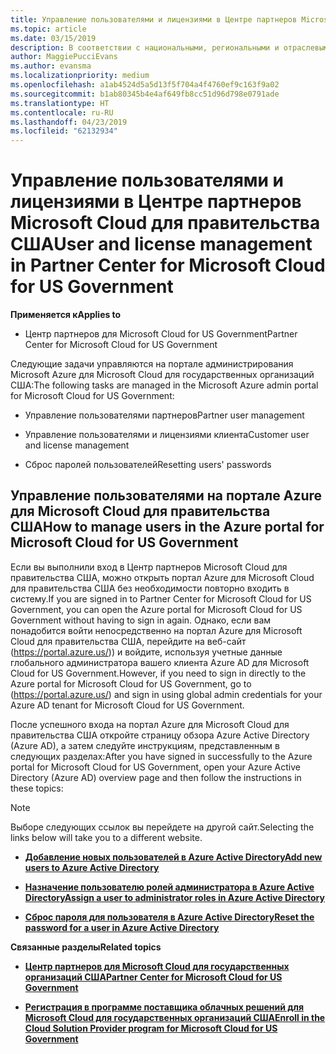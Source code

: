 ```yaml
---
title: Управление пользователями и лицензиями в Центре партнеров Microsoft Cloud для правительства США | Центр партнеров Microsoft Cloud для правительства США
ms.topic: article
ms.date: 03/15/2019
description: В соответствии с национальными, региональными и отраслевыми требованиями к сбору и использованию персональных данных возможности управления пользователями недоступны в Центре партнеров Microsoft Cloud для правительства США. Вместо этого добавлять пользователей и управлять ими необходимо на портале Azure для Microsoft Cloud для правительства США.
author: MaggiePucciEvans
ms.author: evansma
ms.localizationpriority: medium
ms.openlocfilehash: a1ab4524d5a5d13f5f704a4f4760ef9c163f9a02
ms.sourcegitcommit: b1ab80345b4e4af649fb8cc51d96d798e0791ade
ms.translationtype: HT
ms.contentlocale: ru-RU
ms.lasthandoff: 04/23/2019
ms.locfileid: "62132934"
---
```

# <a name="user-and-license-management-in-partner-center-for-microsoft-cloud-for-us-government"></a><span data-ttu-id="2a8fe-104">Управление пользователями и лицензиями в Центре партнеров Microsoft Cloud для правительства США</span><span class="sxs-lookup"><span data-stu-id="2a8fe-104">User and license management in Partner Center for Microsoft Cloud for US Government</span></span>

<span data-ttu-id="2a8fe-105">**Применяется к**</span><span class="sxs-lookup"><span data-stu-id="2a8fe-105">**Applies to**</span></span>

-  <span data-ttu-id="2a8fe-106">Центр партнеров для Microsoft Cloud for US Government</span><span class="sxs-lookup"><span data-stu-id="2a8fe-106">Partner Center for Microsoft Cloud for US Government</span></span>

<span data-ttu-id="2a8fe-107">Следующие задачи управляются на портале администрирования Microsoft Azure для Microsoft Cloud для государственных организаций США:</span><span class="sxs-lookup"><span data-stu-id="2a8fe-107">The following tasks are managed in the Microsoft Azure admin portal for Microsoft Cloud for US Government:</span></span>

- <span data-ttu-id="2a8fe-108">Управление пользователями партнеров</span><span class="sxs-lookup"><span data-stu-id="2a8fe-108">Partner user management</span></span>

- <span data-ttu-id="2a8fe-109">Управление пользователями и лицензиями клиента</span><span class="sxs-lookup"><span data-stu-id="2a8fe-109">Customer user and license management</span></span>

- <span data-ttu-id="2a8fe-110">Сброс паролей пользователей</span><span class="sxs-lookup"><span data-stu-id="2a8fe-110">Resetting users' passwords</span></span>


## <a name="how-to-manage-users-in-the-azure-portal-for-microsoft-cloud-for-us-government"></a><span data-ttu-id="2a8fe-111">Управление пользователями на портале Azure для Microsoft Cloud для правительства США</span><span class="sxs-lookup"><span data-stu-id="2a8fe-111">How to manage users in the Azure portal for Microsoft Cloud for US Government</span></span>

<span data-ttu-id="2a8fe-112">Если вы выполнили вход в Центр партнеров Microsoft Cloud для правительства США, можно открыть портал Azure для Microsoft Cloud для правительства США без необходимости повторно входить в систему.</span><span class="sxs-lookup"><span data-stu-id="2a8fe-112">If you are signed in to Partner Center for Microsoft Cloud for US Government, you can open the Azure portal for Microsoft Cloud for US Government without having to sign in again.</span></span> <span data-ttu-id="2a8fe-113">Однако, если вам понадобится войти непосредственно на портал Azure для Microsoft Cloud для правительства США, перейдите на веб-сайт (https://portal.azure.us/)) и войдите, используя учетные данные глобального администратора вашего клиента Azure AD для Microsoft Cloud for US Government.</span><span class="sxs-lookup"><span data-stu-id="2a8fe-113">However, if you need to sign in directly to the Azure portal for Microsoft Cloud for US Government, go to (https://portal.azure.us/) and sign in using global admin credentials for your Azure AD tenant for Microsoft Cloud for US Government.</span></span>

<span data-ttu-id="2a8fe-114">После успешного входа на портал Azure для Microsoft Cloud для правительства США откройте страницу обзора Azure Active Directory (Azure AD), а затем следуйте инструкциям, представленным в следующих разделах:</span><span class="sxs-lookup"><span data-stu-id="2a8fe-114">After you have signed in successfully to the Azure portal for Microsoft Cloud for US Government, open your Azure Active Directory (Azure AD) overview page and then follow the instructions in these topics:</span></span>

> [!NOTE]  
> <span data-ttu-id="2a8fe-115">Выборе следующих ссылок вы перейдете на другой сайт.</span><span class="sxs-lookup"><span data-stu-id="2a8fe-115">Selecting the links below will take you to a different website.</span></span> 

-  [<span data-ttu-id="2a8fe-116">**Добавление новых пользователей в Azure Active Directory**</span><span class="sxs-lookup"><span data-stu-id="2a8fe-116">**Add new users to Azure Active Directory**</span></span>](https://docs.microsoft.com/azure/active-directory/active-directory-users-create-azure-portal)

-  [<span data-ttu-id="2a8fe-117">**Назначение пользователю ролей администратора в Azure Active Directory**</span><span class="sxs-lookup"><span data-stu-id="2a8fe-117">**Assign a user to administrator roles in Azure Active Directory**</span></span>](https://docs.microsoft.com/azure/active-directory/active-directory-users-assign-role-azure-portal)

-  [<span data-ttu-id="2a8fe-118">**Сброс пароля для пользователя в Azure Active Directory**</span><span class="sxs-lookup"><span data-stu-id="2a8fe-118">**Reset the password for a user in Azure Active Directory**</span></span>](https://docs.microsoft.com/azure/active-directory/active-directory-users-reset-password-azure-portal)

<span data-ttu-id="2a8fe-119">**Связанные разделы**</span><span class="sxs-lookup"><span data-stu-id="2a8fe-119">**Related topics**</span></span>

-  [<span data-ttu-id="2a8fe-120">**Центр партнеров для Microsoft Cloud для государственных организаций США**</span><span class="sxs-lookup"><span data-stu-id="2a8fe-120">**Partner Center for Microsoft Cloud for US Government**</span></span>](partner-center-for-microsoft-us-govt-cloud.md)

-  [<span data-ttu-id="2a8fe-121">**Регистрация в программе поставщика облачных решений для Microsoft Cloud для государственных организаций США**</span><span class="sxs-lookup"><span data-stu-id="2a8fe-121">**Enroll in the Cloud Solution Provider program for Microsoft Cloud for US Government**</span></span>](enroll-in-csp-for-microsoft-us-govt-cloud.md)
